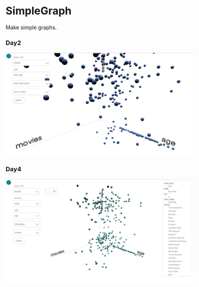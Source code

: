 # SimpleGraph
Make simple graphs.


### Day2
![Day2](https://github.com/0Celestine/SimpleGraph/blob/master/resources/images/screen_shot1.png)  

### Day4
![Day2](https://github.com/0Celestine/SimpleGraph/blob/master/resources/images/screen_shot2.png)  
